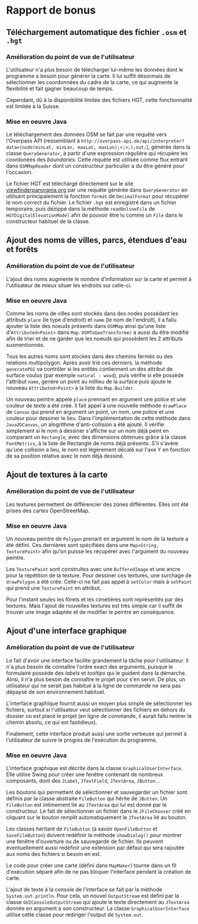 # Rapport de bonus

## Téléchargement automatique des fichier `.osm` et `.hgt`

### Amélioration du point de vue de l'utilisateur
L'utilisateur n'a plus besoin de télécharger lui-même les données dont le programme a besoin pour générer la carte. Il lui suffit désormais de sélectionner les coordonnées du cadre de la carte, ce qui augmente la flexibilité et fait gagner beaucoup de temps.

Cependant, dû à la disponibilité limitée des fichiers HGT, cette fonctionnalité est limitée à la Suisse.

### Mise en oeuvre Java
Le téléchargement des données OSM se fait par une requête vers l'Overpass API (ressemblant à `http://overpass-api.de/api/interpreter?data=(node(minLat, minLon, maxLat, maxLon);<;>;);out;`), générée dans la classe `QueryGenerator`, à partir d'une expression régulière qui récupère les coordonées des *boundaries*. Cette requête est utilisée comme flux entrant dans `OSMMapReader` dont un constructeur particulier a du être généré pour l'occasion.

Le fichier HGT est téléchargé directement sur le site [viewfinderpanorama.org](http://www.viewfinderpanoramas.org/) par une requête générée dans `QueryGenerator` en utilisant principalement la fonction `format` de `DecimalFormat` pour récupérer le nom correct du fichier. Le fichier `.hgt` est enregistré dans un fichier temporaire, puis dézippé dans la méthode `readOnlineFile` de `HGTDigitalElevationModel` afin de pouvoir être lu comme un `File` dans le constructeur habituel de la classe.

## Ajout des noms de villes, parcs, étendues d'eau et forêts

### Amélioration du point de vue de l'utilisateur
L'ajout des noms augmente le nombre d'information sur la carte et permet à l'utilisateur de mieux situer les endroits sur celle-ci.

### Mise en oeuvre Java
Comme les noms de villes sont stockés dans des nodes possédant les attributs `place` (le type d'endroit) et `name` (le nom de l'endroit), il a fallu ajouter la liste des noeuds présents dans `OSMMap` ainsi qu'une liste d'`Attributed<Point>` dans `Map`. `OSMToGeoTransformer` a aussi du être modifié afin de trier et de ne garder que les noeuds qui possèdent les 2 attributs susmentionnés.

Tous les autres noms sont stockés dans des chemins fermés ou des relations multipolygon. Après avoir trié ces derniers, la méthode `generatePOI` va contrôler si les entités contiennent un des attribut de surface voulus (par exemple `natural : wood`), puis vérifie si elle possède l'attribut `name`, genère un point au millieu de la surface puis ajoute le nouveau `Attributed<Point>` à la liste du `Map.Builder`.

Un nouveau peintre appelé `place` prennant en argument une police et une couleur de texte a été créé. Il fait appel à une nouvelle méthode `drawPlace` de `Canvas` qui prend en argument un point, un nom, une police et une couleur pour dessiner le lieu. Dans l'implémentation de cette méthode dans `Java2DCanvas`, un alogrithme d'anti-collision a été ajouté. Il vérifie simplement si le nom à dessiner s'affiche sur un nom déjà peint en comparant un `Rectangle`, avec des dimensions obtenues grâce à la classe `FontMetrics`, à la liste de Rectangle de noms déjà présents. S'il s'avère qu'une collision a lieu, le nom est légèrement décalé sur l'axe Y en fonction de sa position relative avec le nom déjà dessiné.

## Ajout de textures à la carte

### Amélioration du point de vue de l'utilisateur
Les textures permettent de différencier des zones différentes. Elles ont été prises des cartes OpenStreetMap.

### Mise en oeuvre Java
Un nouveau peintre de `Polygon` prenant en argument le nom de la texture a été défini. Ces dernières sont spécifiées dans une `Map<String, TexturePaint>` afin qu'on puisse les récupérer avec l'argument du nouveau peintre.

Les `TexturePaint` sont construites avec une `BufferedImage` et une ancre pour la répétition de la texture. Pour dessiner ces textures, une surchage de `drawPolygon` a été crée. Celle-ci ne fait pas appel à `setColor` mais à `setPaint` qui prend une `TexturePaint` en attribut.

Pour l'instant seules les fôrets et les cimetières sont représentés par des textures. Mais l'ajout de nouvelles textures est très simple car il suffit de trouver une image adaptée et de modifier le peintre en conséquence.

## Ajout d'une interface graphique

### Amélioration du point de vue de l'utilisateur
Le fait d'avoir une interface facilite grandement la tâche pour l'utilisateur. Il n'a plus besoin de connaître l'ordre exact des arguments, puisque le formulaire possède des *labels* et *tooltips* qui le guident dans la démarche. Ainsi, il n'a plus besoin de connaître le projet pour s'en servir. De plus, un utilisateur qui ne serait pas habitué à la ligne de commande ne sera pas dépaysé de son environnement habituel.

L'interface graphique fournit aussi un moyen plus simple de sélectionner les fichiers, surtout si l'utilisateur veut sélectionner des fichiers en dehors du dossier où est placé le projet (en ligne de commande, il aurait fallu rentrer le chemin absolu, ce qui est fastidieux).

Finalement, cette interface produit aussi une sortie verbeuse qui permet à l'utilisateur de suivre le progrès de l'exécution du programme.

### Mise en oeuvre Java
L'interface graphique est décrite dans la classe `GraphicalUserInterface`. Elle utilise Swing pour créer une fenêtre contenant de nombreux composants, dont des `JLabel`, `JTextField`, `JTextArea`, `JButton`...

Les boutons qui permettent de sélectionner et sauvegarder un fichier sont définis par la classe abstraite `FileButton` qui hérite de `JButton`. Un `FileButton` est intimement lié au `JTextArea` qui lui est donné par le constructeur. Le fait de sélectionner un fichier dans le `JFileChooser` créé en cliquant sur le bouton remplit automatiquement le `JTextArea` lié au bouton.

Les classes héritant de `FileButton` (à savoir `OpenFileButton` et `SaveFileButton`) doivent redéfinir la méthode `showDialog()` pour montrer une fenêtre d'ouverture ou de sauvegarde de fichier. Ils peuvent éventuellement aussi redéfinir une extension par défaut qui sera rajoutée aux noms des fichiers si besoin en est.

Le code pour créer une carte (défini dans `MapMaker`) tourne dans un fil d'exécution séparé afin de ne pas bloquer l'interface pendant la création de carte.

L'ajout de texte à la console de l'interface se fait par la méthode `System.out.println`. Pour cela, un nouvel `OutputStream` est défini par la classe `GUIConsoleOutputStream` qui ajoute le texte directement au `JTextArea` donnée en argument à son constructeur. La classe `GraphicalUserInterface` utilise cette classe pour rediriger l'output de `System.out`.